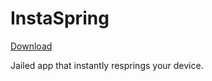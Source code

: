 # InstaSpring
[Download](https://nightly.link/BomberFish/InstaSpring/workflows/makefile/main/IPA%20Download.zip)

Jailed app that instantly resprings your device.
